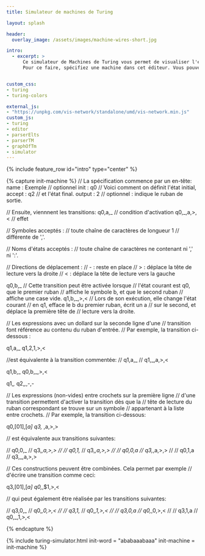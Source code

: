 ```yaml
---
title: Simulateur de machines de Turing

layout: splash

header:
  overlay_image: /assets/images/machine-wires-short.jpg

intro: 
  - excerpt: >
      Ce simulateur de Machines de Turing vous permet de visualiser l'exécution d'une machine de Turing *déterministe* manipulant un nombre arbitraire de rubans *bi-infinis*.
      Pour ce faire, spécifiez une machine dans cet éditeur. Vous pouvez par exemple modifier l'exemple ci-dessous.


custom_css:
- turing
- turing-colors

external_js:
- "https://unpkg.com/vis-network/standalone/umd/vis-network.min.js"
custom_js:
- turing
- editor
- parserElts
- parserTM
- graphOfTm
- simulator
---
```

{% include feature_row id="intro" type="center" %}

{% capture init-machine %}
// La spécification commence par un en-tête:
name   : Exemple // optionnel 
init   : q0      // Voici comment on définit l'état initial,
accept : q2      // et l'état final.
output : 2       // optionnel : indique le ruban de sortie. 

// Ensuite, viennnent les transitions:
q0,a,_     // condition d'activation
q0,_,a,>,< // effet

// Symboles acceptés :
//   toute chaîne de caractères de longueur 1
//   différente de ','.

// Noms d'états acceptés :
//   toute chaîne de caractères ne contenant ni ',' ni ':'.

// Directions de déplacement :
//   - : reste en place
//   > : déplace la tête de lecture vers la droite
//   < : déplace la tête de lecture vers la gauche

q0,b,_     // Cette transition peut être activée lorsque
           // l'état courant est q0, que le premier ruban
           // affiche le symbole b, et que le second ruban 
           // affiche une case vide. 
q1,b,_,>,< // Lors de son exécution, elle change l'état courant
           // en q1, efface le b du premier ruban, écrit un a 
           // sur le second, et déplace la première tête de 
           // lecture vers la droite.

// Les expressions avec un dollard sur la seconde ligne d'une
// transition font référence au contenu du ruban d'entrée. 
// Par exemple, la transition ci-dessous :

q1,a,_
q1,$2,$1,>,<

//est équivalente à la transition commentée:
// q1,a,_
// q1,_,a,>,<

q1,b,_
q0,b,_,>,<

q1,_,_
q2,_,_,-,-


// Les expressions (non-vides) entre crochets sur la première ligne
// d'une transition permettent d'activer la transition dès que la 
// tête de lecture du ruban correspondant se trouve sur un symbole 
// appartenant à la liste entre crochets.
// Par exemple, la transition ci-dessous:

q0,[01],[_a]
q3,_ ,a,>,>

// est équivalente aux transitions suivantes:

// q0,0,_
// q3,_,a,>,>
// 
// q0,1,_
// q3,_,a,>,>
// 
// q0,0,a
// q3,_,a,>,>
// 
// q0,1,a
// q3,_,a,>,>

// Ces constructions peuvent être combinées. Cela permet par exemple
// d'écrire une transition comme ceci:

q3,[01],[_a]
q0,_,$1,>,<

// qui peut également être réalisée par les transitions suivantes:

// q3,0,_
// q0,_,0,>,<
// 
// q3,1,_
// q0,_,1,>,<
// 
// q3,0,a
// q0,_,0,>,<
// 
// q3,1,a
// q0,_,1,>,<

{% endcapture %}

{% include turing-simulator.html init-word = "ababaaabaaa" init-machine = init-machine %}
